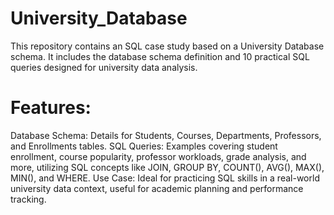 # University_Database
This repository contains an SQL case study based on a University Database schema. It includes the database schema definition and 10 practical SQL queries designed for university data analysis.

# Features:
Database Schema: Details for Students, Courses, Departments, Professors, and Enrollments tables.
SQL Queries: Examples covering student enrollment, course popularity, professor workloads, grade analysis, and more, utilizing SQL concepts like JOIN, GROUP BY, COUNT(), AVG(), MAX(), MIN(), and WHERE.
Use Case: Ideal for practicing SQL skills in a real-world university data context, useful for academic planning and performance tracking.
